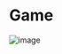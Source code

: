 # Game
![image](https://user-images.githubusercontent.com/35292229/118617639-7e4aaf80-b7cb-11eb-91a2-610c671d5b1c.png)
